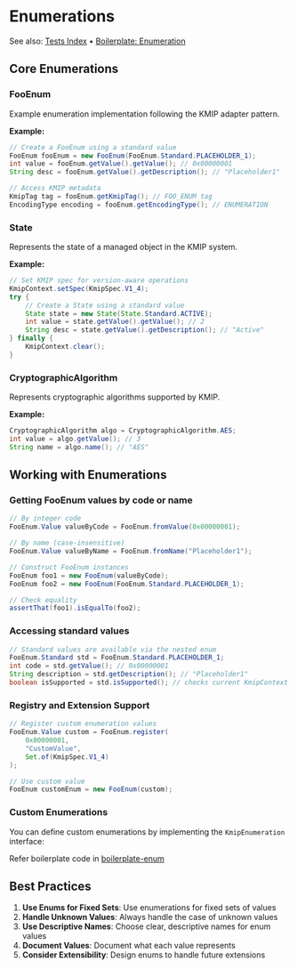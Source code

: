 # Enumerations

See also: [Tests Index](../03-guides/tests-index.md) • [Boilerplate: Enumeration](../03-guides/development/boilerplate-enum.md)

## Core Enumerations

### FooEnum

Example enumeration implementation following the KMIP adapter pattern.

**Example:**
```java
// Create a FooEnum using a standard value
FooEnum fooEnum = new FooEnum(FooEnum.Standard.PLACEHOLDER_1);
int value = fooEnum.getValue().getValue(); // 0x00000001
String desc = fooEnum.getValue().getDescription(); // "Placeholder1"

// Access KMIP metadata
KmipTag tag = fooEnum.getKmipTag(); // FOO_ENUM tag
EncodingType encoding = fooEnum.getEncodingType(); // ENUMERATION
```

### State

Represents the state of a managed object in the KMIP system.

**Example:**
```java
// Set KMIP spec for version-aware operations
KmipContext.setSpec(KmipSpec.V1_4);
try {
    // Create a State using a standard value
    State state = new State(State.Standard.ACTIVE);
    int value = state.getValue().getValue(); // 2
    String desc = state.getValue().getDescription(); // "Active"
} finally {
    KmipContext.clear();
}
```

### CryptographicAlgorithm

Represents cryptographic algorithms supported by KMIP.

**Example:**
```java
CryptographicAlgorithm algo = CryptographicAlgorithm.AES;
int value = algo.getValue(); // 3
String name = algo.name(); // "AES"
```

## Working with Enumerations

### Getting FooEnum values by code or name

```java
// By integer code
FooEnum.Value valueByCode = FooEnum.fromValue(0x00000001);

// By name (case-insensitive)
FooEnum.Value valueByName = FooEnum.fromName("Placeholder1");

// Construct FooEnum instances
FooEnum foo1 = new FooEnum(valueByCode);
FooEnum foo2 = new FooEnum(FooEnum.Standard.PLACEHOLDER_1);

// Check equality
assertThat(foo1).isEqualTo(foo2);
```

### Accessing standard values

```java
// Standard values are available via the nested enum
FooEnum.Standard std = FooEnum.Standard.PLACEHOLDER_1;
int code = std.getValue(); // 0x00000001
String description = std.getDescription(); // "Placeholder1"
boolean isSupported = std.isSupported(); // checks current KmipContext
```

### Registry and Extension Support

```java
// Register custom enumeration values
FooEnum.Value custom = FooEnum.register(
    0x80000001, 
    "CustomValue", 
    Set.of(KmipSpec.V1_4)
);

// Use custom value
FooEnum customEnum = new FooEnum(custom);
```

### Custom Enumerations

You can define custom enumerations by implementing the `KmipEnumeration` interface:

Refer boilerplate code in [boilerplate-enum](../03-guides/development/boilerplate-enum.md)

## Best Practices

1. **Use Enums for Fixed Sets**: Use enumerations for fixed sets of values
2. **Handle Unknown Values**: Always handle the case of unknown values
3. **Use Descriptive Names**: Choose clear, descriptive names for enum values
4. **Document Values**: Document what each value represents
5. **Consider Extensibility**: Design enums to handle future extensions
